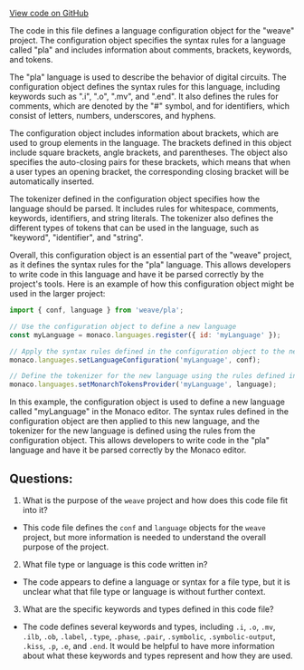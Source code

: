 [View code on GitHub](https://github.com/wandb/weave/weave/frontend/assets/pla.56bf1209.js)

The code in this file defines a language configuration object for the "weave" project. The configuration object specifies the syntax rules for a language called "pla" and includes information about comments, brackets, keywords, and tokens.

The "pla" language is used to describe the behavior of digital circuits. The configuration object defines the syntax rules for this language, including keywords such as ".i", ".o", ".mv", and ".end". It also defines the rules for comments, which are denoted by the "#" symbol, and for identifiers, which consist of letters, numbers, underscores, and hyphens.

The configuration object includes information about brackets, which are used to group elements in the language. The brackets defined in this object include square brackets, angle brackets, and parentheses. The object also specifies the auto-closing pairs for these brackets, which means that when a user types an opening bracket, the corresponding closing bracket will be automatically inserted.

The tokenizer defined in the configuration object specifies how the language should be parsed. It includes rules for whitespace, comments, keywords, identifiers, and string literals. The tokenizer also defines the different types of tokens that can be used in the language, such as "keyword", "identifier", and "string".

Overall, this configuration object is an essential part of the "weave" project, as it defines the syntax rules for the "pla" language. This allows developers to write code in this language and have it be parsed correctly by the project's tools. Here is an example of how this configuration object might be used in the larger project:

```javascript
import { conf, language } from 'weave/pla';

// Use the configuration object to define a new language
const myLanguage = monaco.languages.register({ id: 'myLanguage' });

// Apply the syntax rules defined in the configuration object to the new language
monaco.languages.setLanguageConfiguration('myLanguage', conf);

// Define the tokenizer for the new language using the rules defined in the configuration object
monaco.languages.setMonarchTokensProvider('myLanguage', language);
```

In this example, the configuration object is used to define a new language called "myLanguage" in the Monaco editor. The syntax rules defined in the configuration object are then applied to this new language, and the tokenizer for the new language is defined using the rules from the configuration object. This allows developers to write code in the "pla" language and have it be parsed correctly by the Monaco editor.
## Questions: 
 1. What is the purpose of the `weave` project and how does this code file fit into it?
- This code file defines the `conf` and `language` objects for the `weave` project, but more information is needed to understand the overall purpose of the project.

2. What file type or language is this code written in?
- The code appears to define a language or syntax for a file type, but it is unclear what that file type or language is without further context.

3. What are the specific keywords and types defined in this code file?
- The code defines several keywords and types, including `.i`, `.o`, `.mv`, `.ilb`, `.ob`, `.label`, `.type`, `.phase`, `.pair`, `.symbolic`, `.symbolic-output`, `.kiss`, `.p`, `.e`, and `.end`. It would be helpful to have more information about what these keywords and types represent and how they are used.
